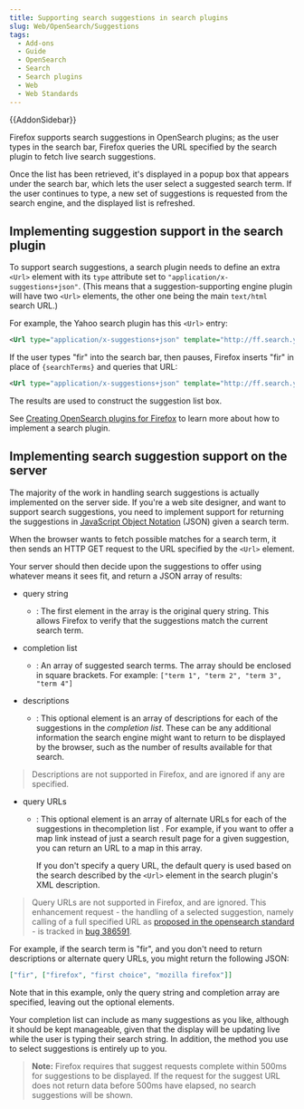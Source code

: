 ```yaml
---
title: Supporting search suggestions in search plugins
slug: Web/OpenSearch/Suggestions
tags:
  - Add-ons
  - Guide
  - OpenSearch
  - Search
  - Search plugins
  - Web
  - Web Standards
---
```

{{AddonSidebar}}

Firefox supports search suggestions in OpenSearch plugins; as the user types in the search bar, Firefox queries the URL specified by the search plugin to fetch live search suggestions.

Once the list has been retrieved, it's displayed in a popup box that appears under the search bar, which lets the user select a suggested search term. If the user continues to type, a new set of suggestions is requested from the search engine, and the displayed list is refreshed.

## Implementing suggestion support in the search plugin

To support search suggestions, a search plugin needs to define an extra `<Url>` element with its `type` attribute set to `"application/x-suggestions+json"`. (This means that a suggestion-supporting engine plugin will have two `<Url>` elements, the other one being the main `text/html` search URL.)

For example, the Yahoo search plugin has this `<Url>` entry:

```xml
<Url type="application/x-suggestions+json" template="http://ff.search.yahoo.com/gossip?output=fxjson&command={searchTerms}"/>
```

If the user types "fir" into the search bar, then pauses, Firefox inserts "fir" in place of `{searchTerms}` and queries that URL:

```xml
<Url type="application/x-suggestions+json" template="http://ff.search.yahoo.com/gossip?output=fxjson&command=fir"/>
```

The results are used to construct the suggestion list box.

See [Creating OpenSearch plugins for Firefox](#dead_link) to learn more about how to implement a search plugin.

## Implementing search suggestion support on the server

The majority of the work in handling search suggestions is actually implemented on the server side. If you're a web site designer, and want to support search suggestions, you need to implement support for returning the suggestions in [JavaScript Object Notation](https://json.org/) (JSON) given a search term.

When the browser wants to fetch possible matches for a search term, it then sends an HTTP GET request to the URL specified by the `<Url>` element.

Your server should then decide upon the suggestions to offer using whatever means it sees fit, and return a JSON array of results:

- query string
  - : The first element in the array is the original query string. This allows Firefox to verify that the suggestions match the current search term.

- completion list
  - : An array of suggested search terms. The array should be enclosed in square brackets. For example: `["term 1", "term 2", "term 3", "term 4"]`

- descriptions
  - : This optional element is an array of descriptions for each of the suggestions in the _completion list_. These can be any additional information the search engine might want to return to be displayed by the browser, such as the number of results available for that search.

> Descriptions are not supported in Firefox, and are ignored if any are specified.

- query URLs
  - : This optional element is an array of alternate URLs for each of the suggestions in thecompletion list . For example, if you want to offer a map link instead of just a search result page for a given suggestion, you can return an URL to a map in this array.

    If you don't specify a query URL, the default query is used based on the search described by the `<Url>` element in the search plugin's XML description.

> Query URLs are not supported in Firefox, and are ignored.
> This enhancement request - the handling of a selected suggestion, namely calling of a full specified URL as [proposed in the opensearch standard](http://web.archive.org/web/20190630001749/http://www.opensearch.org/Specifications/OpenSearch/Extensions/Suggestions/1.0#Query_URLs) - is tracked in [bug 386591](https://bugzilla.mozilla.org/show_bug.cgi?id=386591).

For example, if the search term is "fir", and you don't need to return descriptions or alternate query URLs, you might return the following JSON:

```json
["fir", ["firefox", "first choice", "mozilla firefox"]]
```

Note that in this example, only the query string and completion array are specified, leaving out the optional elements.

Your completion list can include as many suggestions as you like, although it should be kept manageable, given that the display will be updating live while the user is typing their search string. In addition, the method you use to select suggestions is entirely up to you.

> **Note:** Firefox requires that suggest requests complete within 500ms for suggestions to be displayed. If the request for the suggest URL does not return data before 500ms have elapsed, no search suggestions will be shown.
